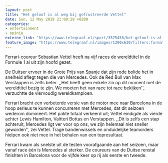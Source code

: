 ```yaml
---
layout: post
title: "Het geloof is al weg bij gefrustreerde Vettel"
date: Sun, 12 May 2019 21:00:28 +0200
categories: 
- entertainment 
- opinie 
externe_link: "https://www.telegraaf.nl/sport/3575458/het-geloof-is-al-weg-bij-gefrustreerde-vettel"
feature_image: "https://www.telegraaf.nl/images/1200x630/filters:format(jpeg):quality(80)/cdn-kiosk-api.telegraaf.nl/34e7d61a-74e8-11e9-aa5b-02d2fb1aa1d7.jpg"
---
```


<p class="intro">Ferrari-coureur Sebastian Vettel heeft na vijf races de wereldtitel in de Formule 1 al uit zijn hoofd gezet.</p> <p>De Duitser ervoer in de Grote Prijs van Spanje dat zijn rode bolide het in snelheid aflegt tegen die van Mercedes. Ook de Red Bull van Max Verstappen is zelfs beter. ,,Het heeft geen enkele zin op dit moment met de wereldtitel bezig te zijn. We moeten het van race tot race bekijken'', verzuchtte de viervoudig wereldkampioen.</p><p>Ferrari bracht een verbeterde versie van de motor mee naar Barcelona in de hoop serieus te kunnen concurreren met Mercedes, dat dit seizoen wederom domineert. Het pakte totaal verkeerd uit; Vettel eindigde als vierde achter Lewis Hamilton, Valtteri Bottas en Verstappen. ,,Dit is zelfs een stap achteruit, Mercedes ligt ver voor op ons, we zijn helemaal niet sneller geworden'', zei Vettel. Trage bandenwissels en onduidelijke teamorders hielpen ook niet mee in het behalen van een topresultaat.</p><p>Ferrari kwam als snelste uit de testen voorafgaande aan het seizoen, maar vanaf race één is Mercedes al sterker. De coureurs van de Duitse renstal finishten in Barcelona voor de vijfde keer op rij als eerste en tweede.</p>
